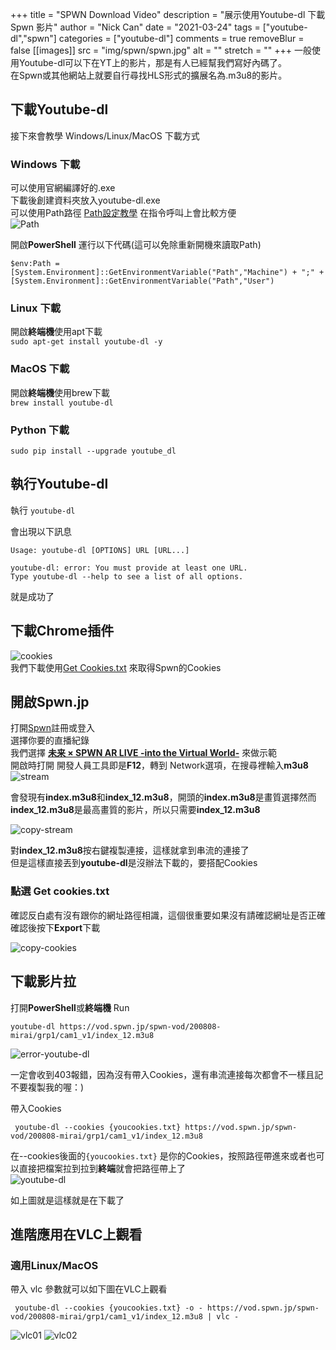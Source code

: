 +++
title = "SPWN Download Video"
description = "展示使用Youtube-dl 下載Spwn 影片"
author = "Nick Can"
date = "2021-03-24"
tags = ["youtube-dl","spwn"]
categories = ["youtube-dl"]
comments = true
removeBlur = false
[[images]]
  src = "img/spwn/spwn.jpg"
  alt = ""
  stretch = ""
+++
一般使用Youtube-dl可以下在YT上的影片，那是有人已經幫我們寫好內碼了。  
在Spwn或其他網站上就要自行尋找HLS形式的擴展名為.m3u8的影片。

## 下載Youtube-dl

接下來會教學 Windows/Linux/MacOS 下載方式

### Windows 下載

可以使用官網編譯好的.exe  
下載後創建資料夾放入youtube-dl.exe  
可以使用Path路徑 [Path設定教學](http://kevinpaper.blogspot.com/2019/04/window10-win10.html) 在指令呼叫上會比較方便  
![Path](/img/spwn/path01.png)  

開啟**PowerShell** 運行以下代碼(這可以免除重新開機來讀取Path)  

```shell
$env:Path = [System.Environment]::GetEnvironmentVariable("Path","Machine") + ";" + [System.Environment]::GetEnvironmentVariable("Path","User")
```

### Linux 下載

開啟**終端機**使用apt下載  
`sudo apt-get install youtube-dl -y`

### MacOS 下載

開啟**終端機**使用brew下載  
`brew install youtube-dl`

### Python 下載

`sudo pip install --upgrade youtube_dl`

## 執行Youtube-dl

執行
`youtube-dl`

會出現以下訊息

```text
Usage: youtube-dl [OPTIONS] URL [URL...]

youtube-dl: error: You must provide at least one URL.
Type youtube-dl --help to see a list of all options.
```

就是成功了

## 下載Chrome插件

![cookies](/img/spwn/cookies.png)  
我們下載使用[Get Cookies.txt](https://chrome.google.com/webstore/detail/get-cookiestxt/bgaddhkoddajcdgocldbbfleckgcbcid)
來取得Spwn的Cookies

## 開啟Spwn.jp

打開[Spwn](https://spwn.jp)註冊或登入  
選擇你要的直播紀錄  
我們選擇 [**未来 × SPWN AR LIVE -into the Virtual World-**](https://spwn.jp/events/200808-mirai/streaming) 來做示範  
開啟時打開 開發人員工具即是**F12**，轉到 Network選項，在搜尋裡輸入**m3u8**  
![stream](/img/spwn/stream.png)  

會發現有**index.m3u8**和**index_12.m3u8**，開頭的**index.m3u8**是畫質選擇然而  
**index_12.m3u8**是最高畫質的影片，所以只需要**index_12.m3u8**  

![copy-stream](/img/spwn/copy-stream.png)

對**index_12.m3u8**按右鍵複製連接，這樣就拿到串流的連接了  
但是這樣直接丟到**youtube-dl**是沒辦法下載的，要搭配Cookies  

### 點選 Get cookies.txt

確認反白處有沒有跟你的網址路徑相識，這個很重要如果沒有請確認網址是否正確
確認後按下**Export**下載  

![copy-cookies](/img/spwn/copy-cookies.png)

## 下載影片拉

打開**PowerShell**或**終端機** Run

```shell
youtube-dl https://vod.spwn.jp/spwn-vod/200808-mirai/grp1/cam1_v1/index_12.m3u8
```

![error-youtube-dl](/img/spwn/error-youtube-dl.png)

一定會收到403報錯，因為沒有帶入Cookies，還有串流連接每次都會不一樣且記不要複製我的喔：)  

帶入Cookies

```shell
 youtube-dl --cookies {youcookies.txt} https://vod.spwn.jp/spwn-vod/200808-mirai/grp1/cam1_v1/index_12.m3u8
```

在--cookies後面的`{youcookies.txt}` 是你的Cookies，按照路徑帶進來或者也可以直接把檔案拉到拉到**終端**就會把路徑帶上了  
![youtube-dl](/img/spwn/youtube-dl.png)

如上圖就是這樣就是在下載了  

## 進階應用在VLC上觀看

### 適用Linux/MacOS

帶入 vlc 參數就可以如下圖在VLC上觀看

```shell
 youtube-dl --cookies {youcookies.txt} -o - https://vod.spwn.jp/spwn-vod/200808-mirai/grp1/cam1_v1/index_12.m3u8 | vlc -
```

![vlc01](/img/spwn/vlc01.png)
![vlc02](/img/spwn/vlc02.png)
